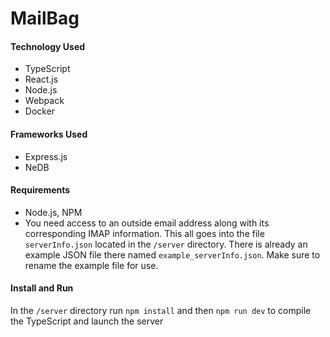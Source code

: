 # MailBag

#### Technology Used
* TypeScript
* React.js
* Node.js
* Webpack
* Docker 

#### Frameworks Used
* Express.js
* NeDB 

#### Requirements
* Node.js, NPM 
* You need access to an outside email address along with its corresponding IMAP information. This all goes into the file <code>serverInfo.json</code> located in the <code>/server</code> directory. There is already an example JSON file there named <code>example_serverInfo.json</code>. Make sure to rename the example file for use. 

#### Install and Run 
In the <code>/server</code> directory run 
```npm install``` and then 
```npm run dev``` to compile the TypeScript and launch the server 
